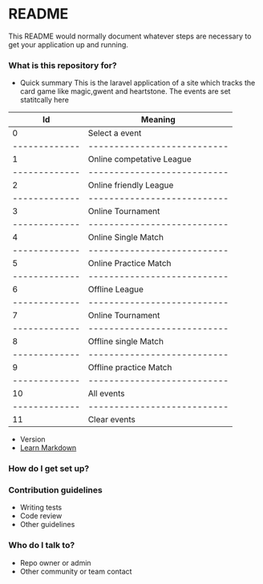 # README #

This README would normally document whatever steps are necessary to get your application up and running.

### What is this repository for? ###

* Quick summary
This is the laravel application of a site which tracks the card game like magic,gwent and heartstone.
The events are set statitcally here

 Id           |  Meaning
 -------------|---------------------------
 0            | Select a event
 -------------|---------------------------
 1            |Online competative League
 -------------|---------------------------
 2            | Online friendly League
 -------------|---------------------------
 3            |Online Tournament
 -------------|---------------------------
 4            |Online Single Match
 -------------|---------------------------
 5            |Online Practice Match
 -------------|---------------------------
 6            |Offline League
 -------------|---------------------------
 7            |Online Tournament
 -------------|---------------------------
 8            |Offline single Match
 -------------|---------------------------
 9            |Offline practice Match
 -------------|---------------------------
 10           |All events
 -------------|---------------------------
 11           |Clear events
 





* Version
* [Learn Markdown](https://bitbucket.org/tutorials/markdowndemo)

### How do I get set up? ###



### Contribution guidelines ###

* Writing tests
* Code review
* Other guidelines

### Who do I talk to? ###

* Repo owner or admin
* Other community or team contact